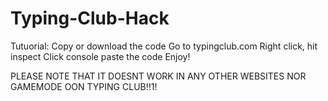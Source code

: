 # Typing-Club-Hack
Tutuorial:
Copy or download the code
Go to typingclub.com
Right click, hit inspect 
Click console
paste the code 
Enjoy!

PLEASE NOTE THAT IT DOESNT WORK IN ANY OTHER WEBSITES NOR GAMEMODE OON TYPING CLUB!!1!
